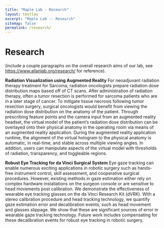 ```yaml
---
title: "Maple Lab - Research"
layout: textlay
excerpt: "Maple Lab -- Research"
sitemap: false
permalink: /research/
---
```


# Research

(include a couple paragraphs on the overall research aims of our lab, see https://www.allanlab.org/research/ for reference). 

**Radiation Visualization using Augmented Reality** 
For neoadjuvant radiation therapy treatment for Sarcoma, radiation oncologists prepare radiation dose distribution maps based off of CT scans. After administration of radiation therapy, often a tumor resection is performed for sarcoma patients who are in a later stage of cancer. To mitigate tissue necrosis following tumor resection surgery, surgical oncologists would benefit from viewing the radiation dose distribution on the anatomy of the patient. Through prescribing feature points and the camera input from an augmented reality headset, the virtual model of the patient’s radiation dose distribution can be overlayed onto their physical anatomy in the operating room via means of an augmented reality application. During the augmented reality application runtime, the alignment of the virtual hologram to the physical anatomy is automatic, in real-time, and stable across multiple viewing angles. In addition, users can manipulate aspects of the virtual model with thresholds of radiation, transparency, and toggleable regions.

**Robust Eye Tracking for da Vinci Surgical System**
Eye gaze tracking can enable numerous exciting applications in robotic surgery such as hands-free instrument control, skill assessment, and cooperative surgical procedures. However, existing methods in gaze estimation either rely on complex hardware installations on the surgeon console or are sensitive to head movements post calibration. We demonstrate the effectiveness of wearable eye tracking glasses on the da Vinci Research Kit (dVRK). With a stereo calibration procedure and head tracking technology, we quantify gaze estimation error and decalibration events, such as head movement and glasses slippage. We show that these are significant sources of error in wearable gaze tracking technology. Future work includes compensating for these decalibration events for robust eye tracking in robotic surgery. 

